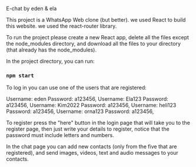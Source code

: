 E-chat by eden & ela

This project is a WhatsApp Web clone (but better). we used React to build this website.
we used the react-router library.

To run the project please create a new React app, delete all the files except the node_modules directory,
and download all the files to your directory (that already has the node_modules).

In the project directory, you can run:

### `npm start`

To log in you can use one of the users that are registered:

Username: eden Password: a123456,
Username: Ela123 Password: a123456,
Username: Kim2022 Password: a123456,
Username: heli123 Password: a123456,
Username: orna123 Password: a123456,

To register press the "here" button in the login page that will take you to the register page,
then just write your details to register, notice that the password must include letters and numbers.

In the chat page you can add new contacts (only from the five that are registered), and send images, videos,
text and audio messages to your contacts. 
 

